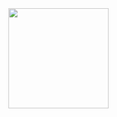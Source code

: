 <a href="https://www.strava.com/athletes/sivertschou">
    <img align="center" src="https://github.com/sivertschou/sivertschou/blob/master/badge.svg" width="200" />
</a>
